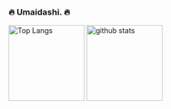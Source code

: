 ### :fire: Umaidashi. 🔥

<p align="left"> 
  <img alt="Top Langs" height="150px" src="https://github-readme-stats.vercel.app/api/top-langs/?username=umaidashi&layout=compact" />
  <img alt="github stats" height="150px" src="https://github-readme-stats.vercel.app/api?username=umaidashi&count_private=true" />
</p>






<!--
**umaidashi/umaidashi** is a ✨ _special_ ✨ repository because its `README.md` (this file) appears on your GitHub profile.

Here are some ideas to get you started:

- 🔭 I’m currently working on ...
- 🌱 I’m currently learning ...
- 👯 I’m looking to collaborate on ...
- 🤔 I’m looking for help with ...
- 💬 Ask me about ...
- 📫 How to reach me: ...
- 😄 Pronouns: ...
- ⚡ Fun fact: ...
-->

